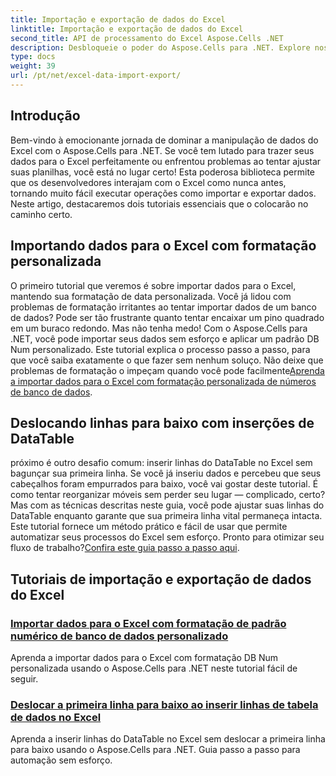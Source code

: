 ```yaml
---
title: Importação e exportação de dados do Excel
linktitle: Importação e exportação de dados do Excel
second_title: API de processamento do Excel Aspose.Cells .NET
description: Desbloqueie o poder do Aspose.Cells para .NET. Explore nossos tutoriais para importar e exportar dados do Excel com eficiência e facilidade.
type: docs
weight: 39
url: /pt/net/excel-data-import-export/
---
```

## Introdução

Bem-vindo à emocionante jornada de dominar a manipulação de dados do Excel com o Aspose.Cells para .NET. Se você tem lutado para trazer seus dados para o Excel perfeitamente ou enfrentou problemas ao tentar ajustar suas planilhas, você está no lugar certo! Esta poderosa biblioteca permite que os desenvolvedores interajam com o Excel como nunca antes, tornando muito fácil executar operações como importar e exportar dados. Neste artigo, destacaremos dois tutoriais essenciais que o colocarão no caminho certo.

## Importando dados para o Excel com formatação personalizada

 O primeiro tutorial que veremos é sobre importar dados para o Excel, mantendo sua formatação de data personalizada. Você já lidou com problemas de formatação irritantes ao tentar importar dados de um banco de dados? Pode ser tão frustrante quanto tentar encaixar um pino quadrado em um buraco redondo. Mas não tenha medo! Com o Aspose.Cells para .NET, você pode importar seus dados sem esforço e aplicar um padrão DB Num personalizado. Este tutorial explica o processo passo a passo, para que você saiba exatamente o que fazer sem nenhum soluço. Não deixe que problemas de formatação o impeçam quando você pode facilmente[Aprenda a importar dados para o Excel com formatação personalizada de números de banco de dados](./import-data-to-worksheet-in-excel-with-specified-db-num-custom-pattern-formatting/).

## Deslocando linhas para baixo com inserções de DataTable

 próximo é outro desafio comum: inserir linhas do DataTable no Excel sem bagunçar sua primeira linha. Se você já inseriu dados e percebeu que seus cabeçalhos foram empurrados para baixo, você vai gostar deste tutorial. É como tentar reorganizar móveis sem perder seu lugar — complicado, certo? Mas com as técnicas descritas neste guia, você pode ajustar suas linhas do DataTable enquanto garante que sua primeira linha vital permaneça intacta. Este tutorial fornece um método prático e fácil de usar que permite automatizar seus processos do Excel sem esforço. Pronto para otimizar seu fluxo de trabalho?[Confira este guia passo a passo aqui](./shift-first-row-down-when-inserting-cells-datatable-rows-in-excel/).

## Tutoriais de importação e exportação de dados do Excel
### [Importar dados para o Excel com formatação de padrão numérico de banco de dados personalizado](./import-data-to-worksheet-in-excel-with-specified-db-num-custom-pattern-formatting/)
Aprenda a importar dados para o Excel com formatação DB Num personalizada usando o Aspose.Cells para .NET neste tutorial fácil de seguir.
### [Deslocar a primeira linha para baixo ao inserir linhas de tabela de dados no Excel](./shift-first-row-down-when-inserting-cells-datatable-rows-in-excel/)
Aprenda a inserir linhas do DataTable no Excel sem deslocar a primeira linha para baixo usando o Aspose.Cells para .NET. Guia passo a passo para automação sem esforço.